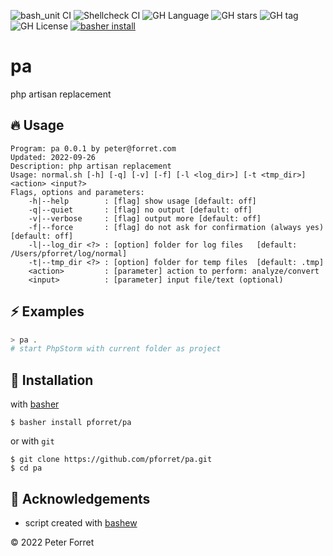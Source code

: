 ![bash_unit CI](https://github.com/pforret/pa/workflows/bash_unit%20CI/badge.svg)
![Shellcheck CI](https://github.com/pforret/pa/workflows/Shellcheck%20CI/badge.svg)
![GH Language](https://img.shields.io/github/languages/top/pforret/pa)
![GH stars](https://img.shields.io/github/stars/pforret/pa)
![GH tag](https://img.shields.io/github/v/tag/pforret/pa)
![GH License](https://img.shields.io/github/license/pforret/pa)
[![basher install](https://img.shields.io/badge/basher-install-white?logo=gnu-bash&style=flat)](https://basher.gitparade.com/package/)

# pa

php artisan replacement

## 🔥 Usage

```
Program: pa 0.0.1 by peter@forret.com
Updated: 2022-09-26
Description: php artisan replacement
Usage: normal.sh [-h] [-q] [-v] [-f] [-l <log_dir>] [-t <tmp_dir>] <action> <input?>
Flags, options and parameters:
    -h|--help        : [flag] show usage [default: off]
    -q|--quiet       : [flag] no output [default: off]
    -v|--verbose     : [flag] output more [default: off]
    -f|--force       : [flag] do not ask for confirmation (always yes) [default: off]
    -l|--log_dir <?> : [option] folder for log files   [default: /Users/pforret/log/normal]
    -t|--tmp_dir <?> : [option] folder for temp files  [default: .tmp]
    <action>         : [parameter] action to perform: analyze/convert
    <input>          : [parameter] input file/text (optional)
```

## ⚡️ Examples

```bash
> pa .
# start PhpStorm with current folder as project
```

## 🚀 Installation

with [basher](https://github.com/basherpm/basher)

	$ basher install pforret/pa

or with `git`

	$ git clone https://github.com/pforret/pa.git
	$ cd pa

## 📝 Acknowledgements

* script created with [bashew](https://github.com/pforret/bashew)

&copy; 2022 Peter Forret
